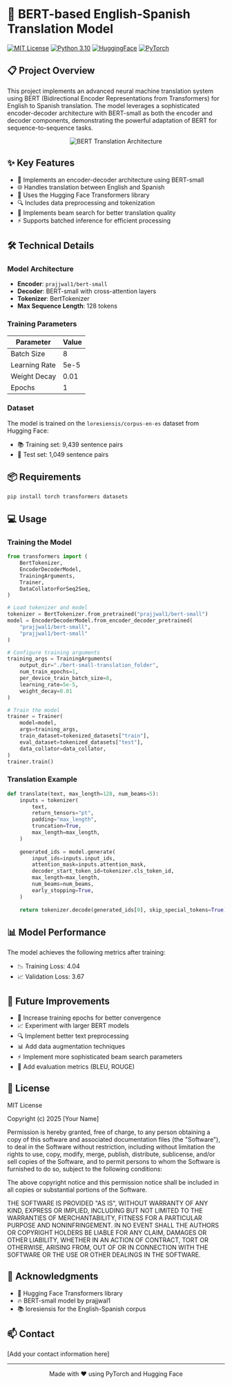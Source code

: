 # 🤖 BERT-based English-Spanish Translation Model

[![MIT License](https://img.shields.io/badge/License-MIT-green.svg)](https://choosealicense.com/licenses/mit/)
[![Python 3.10](https://img.shields.io/badge/Python-3.10-blue.svg)](https://www.python.org/downloads/)
[![HuggingFace](https://img.shields.io/badge/🤗-HuggingFace-yellow.svg)](https://huggingface.co/)
[![PyTorch](https://img.shields.io/badge/PyTorch-%23EE4C2C.svg?style=flat&logo=pytorch&logoColor=white)](https://pytorch.org/)

## 📋 Project Overview
This project implements an advanced neural machine translation system using BERT (Bidirectional Encoder Representations from Transformers) for English to Spanish translation. The model leverages a sophisticated encoder-decoder architecture with BERT-small as both the encoder and decoder components, demonstrating the powerful adaptation of BERT for sequence-to-sequence tasks.

<p align="center">
  <img src="[/api/placeholder/800/400](https://media2.dev.to/dynamic/image/width=1000,height=420,fit=cover,gravity=auto,format=auto/https%3A%2F%2Fdev-to-uploads.s3.amazonaws.com%2Fuploads%2Farticles%2Fnt9g5x8sfvptbnu3wb1t.jpg)" alt="BERT Translation Architecture">
</p>

## ✨ Key Features
- 🔄 Implements an encoder-decoder architecture using BERT-small
- 🌐 Handles translation between English and Spanish
- 🤗 Uses the Hugging Face Transformers library
- 🔍 Includes data preprocessing and tokenization
- 🔦 Implements beam search for better translation quality
- ⚡ Supports batched inference for efficient processing

## 🛠️ Technical Details

### Model Architecture
- **Encoder**: `prajjwal1/bert-small`
- **Decoder**: BERT-small with cross-attention layers
- **Tokenizer**: BertTokenizer
- **Max Sequence Length**: 128 tokens

### Training Parameters
| Parameter | Value |
|-----------|-------|
| Batch Size | 8 |
| Learning Rate | 5e-5 |
| Weight Decay | 0.01 |
| Epochs | 1 |

### Dataset
The model is trained on the `loresiensis/corpus-en-es` dataset from Hugging Face:
- 📚 Training set: 9,439 sentence pairs
- 🧪 Test set: 1,049 sentence pairs

## 📦 Requirements
```bash
pip install torch transformers datasets
```

## 💻 Usage

### Training the Model
```python
from transformers import (
    BertTokenizer,
    EncoderDecoderModel,
    TrainingArguments,
    Trainer,
    DataCollatorForSeq2Seq,
)

# Load tokenizer and model
tokenizer = BertTokenizer.from_pretrained("prajjwal1/bert-small")
model = EncoderDecoderModel.from_encoder_decoder_pretrained(
    "prajjwal1/bert-small", 
    "prajjwal1/bert-small"
)

# Configure training arguments
training_args = TrainingArguments(
    output_dir="./bert-small-translation_folder",
    num_train_epochs=1,
    per_device_train_batch_size=8,
    learning_rate=5e-5,
    weight_decay=0.01
)

# Train the model
trainer = Trainer(
    model=model,
    args=training_args,
    train_dataset=tokenized_datasets["train"],
    eval_dataset=tokenized_datasets["test"],
    data_collator=data_collator,
)
trainer.train()
```

### Translation Example
```python
def translate(text, max_length=128, num_beams=5):
    inputs = tokenizer(
        text,
        return_tensors="pt",
        padding="max_length",
        truncation=True,
        max_length=max_length,
    )
    
    generated_ids = model.generate(
        input_ids=inputs.input_ids,
        attention_mask=inputs.attention_mask,
        decoder_start_token_id=tokenizer.cls_token_id,
        max_length=max_length,
        num_beams=num_beams,
        early_stopping=True,
    )
    
    return tokenizer.decode(generated_ids[0], skip_special_tokens=True)
```

## 📊 Model Performance
The model achieves the following metrics after training:
- 📉 Training Loss: 4.04
- 📈 Validation Loss: 3.67

## 🚀 Future Improvements
- 🔄 Increase training epochs for better convergence
- 📈 Experiment with larger BERT models
- 🔍 Implement better text preprocessing
- 📊 Add data augmentation techniques
- ⚡ Implement more sophisticated beam search parameters
- 📝 Add evaluation metrics (BLEU, ROUGE)

## 📄 License

MIT License

Copyright (c) 2025 [Your Name]

Permission is hereby granted, free of charge, to any person obtaining a copy
of this software and associated documentation files (the "Software"), to deal
in the Software without restriction, including without limitation the rights
to use, copy, modify, merge, publish, distribute, sublicense, and/or sell
copies of the Software, and to permit persons to whom the Software is
furnished to do so, subject to the following conditions:

The above copyright notice and this permission notice shall be included in all
copies or substantial portions of the Software.

THE SOFTWARE IS PROVIDED "AS IS", WITHOUT WARRANTY OF ANY KIND, EXPRESS OR
IMPLIED, INCLUDING BUT NOT LIMITED TO THE WARRANTIES OF MERCHANTABILITY,
FITNESS FOR A PARTICULAR PURPOSE AND NONINFRINGEMENT. IN NO EVENT SHALL THE
AUTHORS OR COPYRIGHT HOLDERS BE LIABLE FOR ANY CLAIM, DAMAGES OR OTHER
LIABILITY, WHETHER IN AN ACTION OF CONTRACT, TORT OR OTHERWISE, ARISING FROM,
OUT OF OR IN CONNECTION WITH THE SOFTWARE OR THE USE OR OTHER DEALINGS IN THE
SOFTWARE.

## 🙏 Acknowledgments
- 🤗 Hugging Face Transformers library
- 🔥 BERT-small model by prajjwal1
- 📚 loresiensis for the English-Spanish corpus

## 📫 Contact
[Add your contact information here]

---
<p align="center">
Made with ❤️ using PyTorch and Hugging Face
</p>
